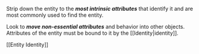 Strip down the entity to the ***most intrinsic attributes*** that identify it and are most commonly used to find the entity.

Look to ***move non-essential attributes*** and behavior into other objects. Attributes of the entity must be bound to it by the [[Identity|identity]].

[[Entity Identity]]



